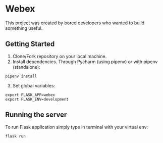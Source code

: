 # Webex
This project was created by bored developers who wanted to build something useful.
## Getting Started
1. Clone/Fork repository on your local machine.
2. Install dependencies. Through Pycharm (using pipenv) or with pipenv (standalone):
```
pipenv install
```
3. Set global variables:
```
export FLASK_APP=webex
export FLASK_ENV=development
```
## Running the server
To run Flask application simply type in terminal with your virtual env:
```
flask run
```
